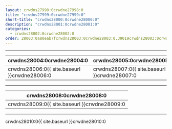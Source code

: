 ```yaml
---
layout: crwdns27998:0crwdne27998:0
title: "crwdns27999:0crwdne27999:0"
short-title: "crwdns28000:0crwdne28000:0"
description: "crwdns28001:0crwdne28001:0"
categories:
  - crwdns28002:0crwdne28002:0
order: 28003:0a80eab7fcrwdns28003:0crwdne28003:0.39019crwdns28003:0crwdne28003:031crwdns28003:0crwdne28003:0
---
```

<hr />

| crwdns28004:0crwdne28004:0                               | crwdns28005:0crwdne28005:0                   |
| -------------------------------------------------------- | -------------------------------------------- |
| crwdns28006:0{{ site.baseurl }}crwdne28006:0&nbsp;&nbsp; | crwdns28007:0{{ site.baseurl }}crwdne28007:0 |

<hr />

| crwdns28008:0crwdne28008:0                   |
| -------------------------------------------- |
| crwdns28009:0{{ site.baseurl }}crwdne28009:0 |

<hr />

crwdns28010:0{{ site.baseurl }}crwdne28010:0

<div class="video-wrapper">
<iframe width="560" height="315" src="crwdns28011:0crwdne28011:0" frameborder="0" allow="autoplay; encrypted-media" allowfullscreen mark="crwd-mark"></iframe>
</div>

